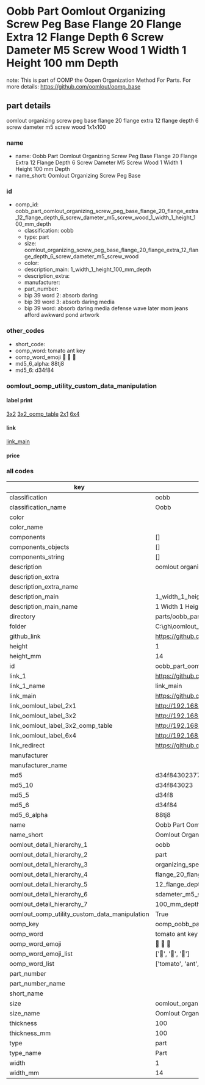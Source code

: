 # Oobb Part Oomlout Organizing Screw Peg Base Flange 20 Flange Extra 12 Flange Depth 6 Screw Dameter M5 Screw Wood 1 Width 1 Height 100 mm Depth  

note: This is part of OOMP the Oopen Organization Method For Parts. For more details: https://github.com/oomlout/oomp_base

##  part details
  



oomlout organizing screw peg base flange 20 flange extra 12 flange depth 6 screw dameter m5 screw wood 1x1x100



### name
* name: Oobb Part Oomlout Organizing Screw Peg Base Flange 20 Flange Extra 12 Flange Depth 6 Screw Dameter M5 Screw Wood 1 Width 1 Height 100 mm Depth
* name_short: Oomlout Organizing Screw Peg Base
### id
* oomp_id: oobb_part_oomlout_organizing_screw_peg_base_flange_20_flange_extra_12_flange_depth_6_screw_dameter_m5_screw_wood_1_width_1_height_100_mm_depth
  * classification: oobb
  * type: part
  * size: oomlout_organizing_screw_peg_base_flange_20_flange_extra_12_flange_depth_6_screw_dameter_m5_screw_wood
  * color: 
  * description_main: 1_width_1_height_100_mm_depth
  * description_extra: 
  * manufacturer: 
  * part_number: 
  * bip 39 word 2: absorb daring
  * bip 39 word 3: absorb daring media
  * bip 39 word: absorb daring media defense wave later mom jeans afford awkward pond artwork

### other_codes
* short_code: 
* oomp_word: tomato ant key
* oomp_word_emoji :tomato: :ant: :key:
* md5_6_alpha: 88tj8
* md5_6: d34f84






### oomlout_oomp_utility_custom_data_manipulation
#### label print
[3x2](http://192.168.1.245:1112/?label=oomp%2088tj8)
[3x2_oomp_table](http://192.168.1.108:1112/?label=oomp%2088tj8)
[2x1](http://192.168.1.242:1112/?label=oomp%2088tj8)
[6x4](http://192.168.1.55:1112/?label=oomp%2088tj8)    

#### link

[link_main](https://github.com/oomlout/oomlout_oobb_version_4_generated_parts/tree/main/navigation_oomp/oobb/part/oomlout_organizing_screw_peg_base_flange_20_flange_extra_12_flange_depth_6_screw_dameter_m5_screw_wood/1_width_1_height_100_mm_depth/part)                              

#### price







### all codes 
| key | value |  
| --- | --- |  
| classification | oobb |  
| classification_name | Oobb |  
| color |  |  
| color_name |  |  
| components | [] |  
| components_objects | [] |  
| components_string | [] |  
| description | oomlout organizing screw peg base flange 20 flange extra 12 flange depth 6 screw dameter m5 screw wood 1x1x100 |  
| description_extra |  |  
| description_extra_name |  |  
| description_main | 1_width_1_height_100_mm_depth |  
| description_main_name | 1 Width 1 Height 100 mm Depth |  
| directory | parts/oobb_part_oomlout_organizing_screw_peg_base_flange_20_flange_extra_12_flange_depth_6_screw_dameter_m5_screw_wood_1_width_1_height_100_mm_depth |  
| folder | C:\gh\oomlout_oobb_version_4_generated_parts\parts\oobb_part_oomlout_organizing_screw_peg_base_flange_20_flange_extra_12_flange_depth_6_screw_dameter_m5_screw_wood_1_width_1_height_100_mm_depth |  
| github_link | https://github.com/oomlout/oomlout_oomp_part_src/tree/main/parts/oobb_part_oomlout_organizing_screw_peg_base_flange_20_flange_extra_12_flange_depth_6_screw_dameter_m5_screw_wood_1_width_1_height_100_mm_depth |  
| height | 1 |  
| height_mm | 14 |  
| id | oobb_part_oomlout_organizing_screw_peg_base_flange_20_flange_extra_12_flange_depth_6_screw_dameter_m5_screw_wood_1_width_1_height_100_mm_depth |  
| link_1 | https://github.com/oomlout/oomlout_oobb_version_4_generated_parts/tree/main/navigation_oomp/oobb/part/oomlout_organizing_screw_peg_base_flange_20_flange_extra_12_flange_depth_6_screw_dameter_m5_screw_wood/1_width_1_height_100_mm_depth/part |  
| link_1_name | link_main |  
| link_main | https://github.com/oomlout/oomlout_oobb_version_4_generated_parts/tree/main/navigation_oomp/oobb/part/oomlout_organizing_screw_peg_base_flange_20_flange_extra_12_flange_depth_6_screw_dameter_m5_screw_wood/1_width_1_height_100_mm_depth/part |  
| link_oomlout_label_2x1 | http://192.168.1.242:1112/?label=oomp%2088tj8 |  
| link_oomlout_label_3x2 | http://192.168.1.245:1112/?label=oomp%2088tj8 |  
| link_oomlout_label_3x2_oomp_table | http://192.168.1.108:1112/?label=oomp%2088tj8 |  
| link_oomlout_label_6x4 | http://192.168.1.55:1112/?label=oomp%2088tj8 |  
| link_redirect | https://github.com/oomlout/oomlout_oobb_version_4_generated_parts/tree/main/parts/oobb_oomlout_organizing_screw_peg_base_flange_20_flange_extra_12_flange_depth_6_screw_dameter_m5_screw_wood_01_01_100 |  
| manufacturer |  |  
| manufacturer_name |  |  
| md5 | d34f84302377b1d9f57bf39714cde006 |  
| md5_10 | d34f843023 |  
| md5_5 | d34f8 |  
| md5_6 | d34f84 |  
| md5_6_alpha | 88tj8 |  
| name | Oobb Part Oomlout Organizing Screw Peg Base Flange 20 Flange Extra 12 Flange Depth 6 Screw Dameter M5 Screw Wood 1 Width 1 Height 100 mm Depth |  
| name_short | Oomlout Organizing Screw Peg Base |  
| oomlout_detail_hierarchy_1 | oobb |  
| oomlout_detail_hierarchy_2 | part |  
| oomlout_detail_hierarchy_3 | organizing_speg_base |  
| oomlout_detail_hierarchy_4 | flange_20_flange_extra |  
| oomlout_detail_hierarchy_5 | 12_flange_depth_6 |  
| oomlout_detail_hierarchy_6 | sdameter_m5_swood |  
| oomlout_detail_hierarchy_7 | 100_mm_depth |  
| oomlout_oomp_utility_custom_data_manipulation | True |  
| oomp_key | oomp_oobb_part_oomlout_organizing_screw_peg_base_flange_20_flange_extra_12_flange_depth_6_screw_dameter_m5_screw_wood_1_width_1_height_100_mm_depth |  
| oomp_word | tomato ant key |  
| oomp_word_emoji | :tomato: :ant: :key: |  
| oomp_word_emoji_list | [':tomato:', ':ant:', ':key:'] |  
| oomp_word_list | ['tomato', 'ant', 'key'] |  
| part_number |  |  
| part_number_name |  |  
| short_name |  |  
| size | oomlout_organizing_screw_peg_base_flange_20_flange_extra_12_flange_depth_6_screw_dameter_m5_screw_wood |  
| size_name | Oomlout Organizing Screw Peg Base Flange 20 Flange Extra 12 Flange Depth 6 Screw Dameter M5 Screw Wood |  
| thickness | 100 |  
| thickness_mm | 100 |  
| type | part |  
| type_name | Part |  
| width | 1 |  
| width_mm | 14 |  
